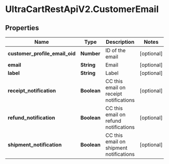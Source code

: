 # UltraCartRestApiV2.CustomerEmail

## Properties

Name | Type | Description | Notes
------------ | ------------- | ------------- | -------------
**customer_profile_email_oid** | **Number** | ID of the email | [optional] 
**email** | **String** | Email | [optional] 
**label** | **String** | Label | [optional] 
**receipt_notification** | **Boolean** | CC this email on receipt notifications | [optional] 
**refund_notification** | **Boolean** | CC this email on refund notifications | [optional] 
**shipment_notification** | **Boolean** | CC this email on shipment notifications | [optional] 


